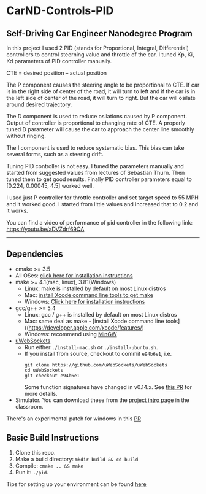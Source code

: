 # CarND-Controls-PID
## Self-Driving Car Engineer Nanodegree Program


In this project I used 2 PID (stands for Proportional, Integral, Differential) controllers to control steerning value and throttle of the car. I tuned Kp, Ki, Kd parameters of PID controller manually.

CTE = desired position – actual position

The P component causes the steering angle to be proportional to CTE. If car is in the right side of center of the road, it will turn to left and if the car is in the left side of center of the road, it will turn to right. But the car will osilate around desired trajectory.

The D component is used to reduce osilations caused by P component. Output of controller is proportional to changing rate of CTE. A properly tuned D parameter will cause the car to approach the center line smoothly without ringing.

The I component is used to reduce systematic bias. This bias can take several forms, such as a steering drift.

Tuning PID controller is not easy. I tuned the parameters manually and started from suggested values from lectures of Sebastian Thurn. Then tuned them to get good results. Finally PID controller parameters equal to [0.224, 0.00045, 4.5] worked well.

I used just P controller for throttle controller and set target speed to 55 MPH and it worked good. I started from little values and increased that to 0.2 and it works.

You can find a video of performance of pid controller in the following link:
https://youtu.be/aDVZdrf69QA

---

## Dependencies

* cmake >= 3.5
 * All OSes: [click here for installation instructions](https://cmake.org/install/)
* make >= 4.1(mac, linux), 3.81(Windows)
  * Linux: make is installed by default on most Linux distros
  * Mac: [install Xcode command line tools to get make](https://developer.apple.com/xcode/features/)
  * Windows: [Click here for installation instructions](http://gnuwin32.sourceforge.net/packages/make.htm)
* gcc/g++ >= 5.4
  * Linux: gcc / g++ is installed by default on most Linux distros
  * Mac: same deal as make - [install Xcode command line tools]((https://developer.apple.com/xcode/features/)
  * Windows: recommend using [MinGW](http://www.mingw.org/)
* [uWebSockets](https://github.com/uWebSockets/uWebSockets)
  * Run either `./install-mac.sh` or `./install-ubuntu.sh`.
  * If you install from source, checkout to commit `e94b6e1`, i.e.
    ```
    git clone https://github.com/uWebSockets/uWebSockets 
    cd uWebSockets
    git checkout e94b6e1
    ```
    Some function signatures have changed in v0.14.x. See [this PR](https://github.com/udacity/CarND-MPC-Project/pull/3) for more details.
* Simulator. You can download these from the [project intro page](https://github.com/udacity/self-driving-car-sim/releases) in the classroom.

There's an experimental patch for windows in this [PR](https://github.com/udacity/CarND-PID-Control-Project/pull/3)

## Basic Build Instructions

1. Clone this repo.
2. Make a build directory: `mkdir build && cd build`
3. Compile: `cmake .. && make`
4. Run it: `./pid`. 

Tips for setting up your environment can be found [here](https://classroom.udacity.com/nanodegrees/nd013/parts/40f38239-66b6-46ec-ae68-03afd8a601c8/modules/0949fca6-b379-42af-a919-ee50aa304e6a/lessons/f758c44c-5e40-4e01-93b5-1a82aa4e044f/concepts/23d376c7-0195-4276-bdf0-e02f1f3c665d)
